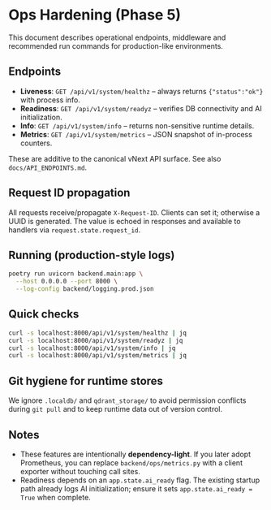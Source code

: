# Ops Hardening (Phase 5)

This document describes operational endpoints, middleware and recommended run commands for production-like environments.

## Endpoints

- **Liveness**: `GET /api/v1/system/healthz` – always returns `{"status":"ok"}` with process info.
- **Readiness**: `GET /api/v1/system/readyz` – verifies DB connectivity and AI initialization.
- **Info**: `GET /api/v1/system/info` – returns non-sensitive runtime details.
- **Metrics**: `GET /api/v1/system/metrics` – JSON snapshot of in-process counters.

These are additive to the canonical vNext API surface. See also `docs/API_ENDPOINTS.md`.  

## Request ID propagation

All requests receive/propagate `X-Request-ID`. Clients can set it; otherwise a UUID is generated. The value is echoed in responses and available to handlers via `request.state.request_id`.

## Running (production-style logs)

```bash
poetry run uvicorn backend.main:app \
  --host 0.0.0.0 --port 8000 \
  --log-config backend/logging.prod.json
```

## Quick checks

```bash
curl -s localhost:8000/api/v1/system/healthz | jq
curl -s localhost:8000/api/v1/system/readyz | jq
curl -s localhost:8000/api/v1/system/info | jq
curl -s localhost:8000/api/v1/system/metrics | jq
```

## Git hygiene for runtime stores

We ignore `.localdb/` and `qdrant_storage/` to avoid permission conflicts during `git pull` and to keep runtime data out of version control.

## Notes

- These features are intentionally **dependency-light**. If you later adopt Prometheus, you can replace `backend/ops/metrics.py` with a client exporter without touching call sites.
- Readiness depends on an `app.state.ai_ready` flag. The existing startup path already logs AI initialization; ensure it sets `app.state.ai_ready = True` when complete.

